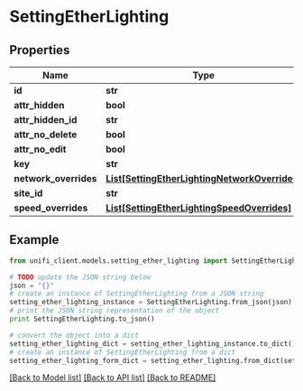 # SettingEtherLighting


## Properties

Name | Type | Description | Notes
------------ | ------------- | ------------- | -------------
**id** | **str** |  | [optional] 
**attr_hidden** | **bool** |  | [optional] 
**attr_hidden_id** | **str** |  | [optional] 
**attr_no_delete** | **bool** |  | [optional] 
**attr_no_edit** | **bool** |  | [optional] 
**key** | **str** |  | [optional] 
**network_overrides** | [**List[SettingEtherLightingNetworkOverrides]**](SettingEtherLightingNetworkOverrides.md) |  | [optional] 
**site_id** | **str** |  | [optional] 
**speed_overrides** | [**List[SettingEtherLightingSpeedOverrides]**](SettingEtherLightingSpeedOverrides.md) |  | [optional] 

## Example

```python
from unifi_client.models.setting_ether_lighting import SettingEtherLighting

# TODO update the JSON string below
json = "{}"
# create an instance of SettingEtherLighting from a JSON string
setting_ether_lighting_instance = SettingEtherLighting.from_json(json)
# print the JSON string representation of the object
print SettingEtherLighting.to_json()

# convert the object into a dict
setting_ether_lighting_dict = setting_ether_lighting_instance.to_dict()
# create an instance of SettingEtherLighting from a dict
setting_ether_lighting_form_dict = setting_ether_lighting.from_dict(setting_ether_lighting_dict)
```
[[Back to Model list]](../README.md#documentation-for-models) [[Back to API list]](../README.md#documentation-for-api-endpoints) [[Back to README]](../README.md)


